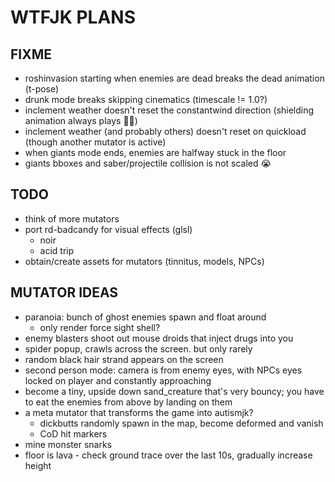 # WTFJK PLANS

## FIXME

- roshinvasion starting when enemies are dead breaks the dead animation (t-pose)
- drunk mode breaks skipping cinematics (timescale != 1.0?)
- inclement weather doesn't reset the constantwind direction (shielding animation always plays 😮‍💨)
- inclement weather (and probably others) doesn't reset on quickload (though another mutator is active)
- when giants mode ends, enemies are halfway stuck in the floor
- giants bboxes and saber/projectile collision is not scaled 😭

## TODO

- think of more mutators
- port rd-badcandy for visual effects (glsl)
  - noir
  - acid trip
- obtain/create assets for mutators (tinnitus, models, NPCs)

## MUTATOR IDEAS

- paranoia: bunch of ghost enemies spawn and float around
  - only render force sight shell?
- enemy blasters shoot out mouse droids that inject drugs into you
- spider popup, crawls across the screen. but only rarely
- random black hair strand appears on the screen
- second person mode: camera is from enemy eyes, with NPCs eyes locked on player and constantly approaching
- become a tiny, upside down sand_creature that's very bouncy; you have to eat the enemies from above by landing on them
- a meta mutator that transforms the game into autismjk?
  - dickbutts randomly spawn in the map, become deformed and vanish
  - CoD hit markers
- mine monster snarks
- floor is lava - check ground trace over the last 10s, gradually increase height
